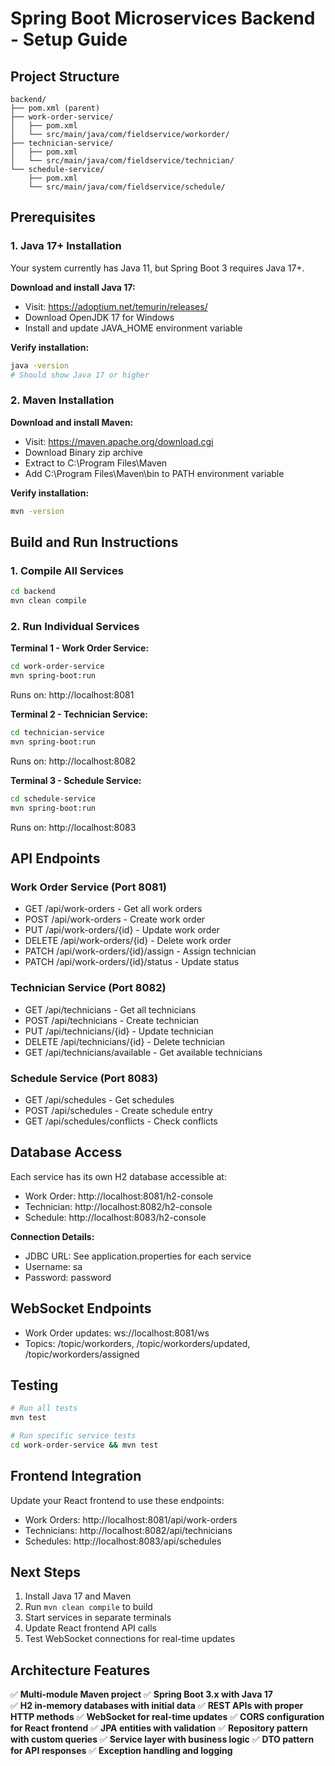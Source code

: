 # Spring Boot Microservices Backend - Setup Guide

## Project Structure
```
backend/
├── pom.xml (parent)
├── work-order-service/
│   ├── pom.xml
│   └── src/main/java/com/fieldservice/workorder/
├── technician-service/
│   ├── pom.xml  
│   └── src/main/java/com/fieldservice/technician/
└── schedule-service/
    ├── pom.xml
    └── src/main/java/com/fieldservice/schedule/
```

## Prerequisites

### 1. Java 17+ Installation
Your system currently has Java 11, but Spring Boot 3 requires Java 17+.

**Download and install Java 17:**
- Visit: https://adoptium.net/temurin/releases/
- Download OpenJDK 17 for Windows
- Install and update JAVA_HOME environment variable

**Verify installation:**
```bash
java -version
# Should show Java 17 or higher
```

### 2. Maven Installation
**Download and install Maven:**
- Visit: https://maven.apache.org/download.cgi
- Download Binary zip archive
- Extract to C:\Program Files\Maven
- Add C:\Program Files\Maven\bin to PATH environment variable

**Verify installation:**
```bash
mvn -version
```

## Build and Run Instructions

### 1. Compile All Services
```bash
cd backend
mvn clean compile
```

### 2. Run Individual Services

**Terminal 1 - Work Order Service:**
```bash
cd work-order-service
mvn spring-boot:run
```
Runs on: http://localhost:8081

**Terminal 2 - Technician Service:**
```bash
cd technician-service  
mvn spring-boot:run
```
Runs on: http://localhost:8082

**Terminal 3 - Schedule Service:**
```bash
cd schedule-service
mvn spring-boot:run
```
Runs on: http://localhost:8083

## API Endpoints

### Work Order Service (Port 8081)
- GET /api/work-orders - Get all work orders
- POST /api/work-orders - Create work order
- PUT /api/work-orders/{id} - Update work order
- DELETE /api/work-orders/{id} - Delete work order
- PATCH /api/work-orders/{id}/assign - Assign technician
- PATCH /api/work-orders/{id}/status - Update status

### Technician Service (Port 8082)
- GET /api/technicians - Get all technicians
- POST /api/technicians - Create technician
- PUT /api/technicians/{id} - Update technician
- DELETE /api/technicians/{id} - Delete technician
- GET /api/technicians/available - Get available technicians

### Schedule Service (Port 8083)
- GET /api/schedules - Get schedules
- POST /api/schedules - Create schedule entry
- GET /api/schedules/conflicts - Check conflicts

## Database Access
Each service has its own H2 database accessible at:
- Work Order: http://localhost:8081/h2-console
- Technician: http://localhost:8082/h2-console  
- Schedule: http://localhost:8083/h2-console

**Connection Details:**
- JDBC URL: See application.properties for each service
- Username: sa
- Password: password

## WebSocket Endpoints
- Work Order updates: ws://localhost:8081/ws
- Topics: /topic/workorders, /topic/workorders/updated, /topic/workorders/assigned

## Testing
```bash
# Run all tests
mvn test

# Run specific service tests
cd work-order-service && mvn test
```

## Frontend Integration
Update your React frontend to use these endpoints:
- Work Orders: http://localhost:8081/api/work-orders
- Technicians: http://localhost:8082/api/technicians
- Schedules: http://localhost:8083/api/schedules

## Next Steps
1. Install Java 17 and Maven
2. Run `mvn clean compile` to build
3. Start services in separate terminals
4. Update React frontend API calls
5. Test WebSocket connections for real-time updates

## Architecture Features
✅ **Multi-module Maven project**
✅ **Spring Boot 3.x with Java 17**  
✅ **H2 in-memory databases with initial data**
✅ **REST APIs with proper HTTP methods**
✅ **WebSocket for real-time updates**
✅ **CORS configuration for React frontend**
✅ **JPA entities with validation**
✅ **Repository pattern with custom queries**
✅ **Service layer with business logic**
✅ **DTO pattern for API responses**
✅ **Exception handling and logging**